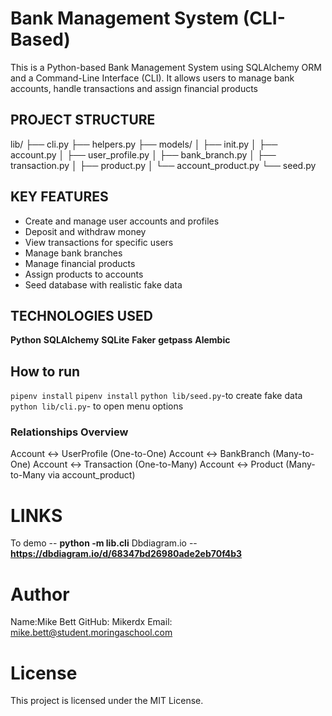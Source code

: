 # Bank Management System (CLI-Based)

This is a Python-based Bank Management System using SQLAlchemy ORM and a Command-Line Interface (CLI).
It allows users to manage bank accounts, handle transactions and assign financial products

## PROJECT STRUCTURE 
lib/
├── cli.py 
├── helpers.py
├── models/
│ ├── init.py 
│ ├── account.py 
│ ├── user_profile.py 
│ ├── bank_branch.py 
│ ├── transaction.py 
│ ├── product.py 
│ └── account_product.py 
└── seed.py 

## KEY FEATURES
-  Create and manage user accounts and profiles
-  Deposit and withdraw money
-  View transactions for specific users
-  Manage bank branches
-  Manage financial products 
-  Assign products to accounts 
-  Seed database with realistic fake data

## TECHNOLOGIES USED 
**Python**
**SQLAlchemy**
**SQLite**
**Faker**
**getpass**
**Alembic**

##  How to run 
`pipenv install`
`pipenv install`
`python lib/seed.py`-to create fake data
`python lib/cli.py`- to open menu options

### Relationships Overview
Account ↔ UserProfile (One-to-One)
Account ↔ BankBranch (Many-to-One)
Account ↔ Transaction (One-to-Many)
Account ↔ Product (Many-to-Many via account_product)

# LINKS
To demo -- **python -m lib.cli**
Dbdiagram.io -- **https://dbdiagram.io/d/68347bd26980ade2eb70f4b3**

# Author
Name:Mike Bett
GitHub: Mikerdx
Email: mike.bett@student.moringaschool.com

# License
This project is licensed under the MIT License.